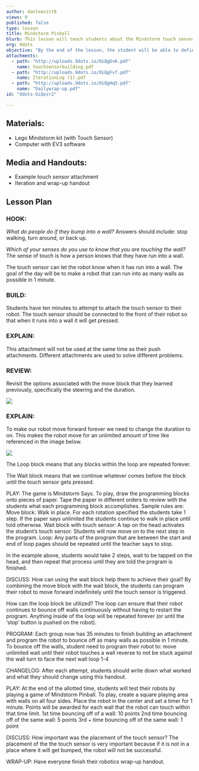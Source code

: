 ```yaml
---
author: danleavitt0
views: 0
published: false
type: lesson
title: Mindstorm Pinball
blurb: This lesson will teach students about the Mindstorm touch sensor as well as the wait and loop programming blocks.
org: 9dots
objective: "By the end of the lesson, the student will be able to define a programming loop, explain the importance of sensors to programming a robot, and create a robot capable of running indefinitely and turning whenever it runs into a wall."
attachments: 
  - path: "http://uploads.9dots.io/OiQgDvK.pdf"
    name: touchsensorbuilding.pdf
  - path: "http://uploads.9dots.io/OiQgFvf.pdf"
    name: IterationLog (1).pdf
  - path: "http://uploads.9dots.io/OiQgHq5.pdf"
    name: "Dailywrap-up.pdf"
id: "9dots-OiQezr2"

---
```


## Materials:
- Lego Mindstorm kit (with Touch Sensor)
- Computer with EV3 software

## Media and Handouts:
- Example touch sensor attachment
- Iteration and wrap-up handout

## Lesson Plan	

### HOOK:
_What do people do if they bump into a wall?_
Answers should include: stop walking, turn around, or back up.

_Which of your senses do you use to know that you are touching the wall?_
The sense of touch is how a person knows that they have run into a wall.

The touch sensor can let the robot know when it has run into a wall.
The goal of the day will be to make a robot that can run into as many walls as possible in 1 minute.

### BUILD:
Students have ten minutes to attempt to attach the touch sensor to their robot. The touch sensor should be connected to the front of their robot so that when it runs into a wall it will get pressed.

### EXPLAIN:
This attachment will not be used at the same time as their push attachments. Different attachments are used to solve different problems.

### REVIEW:
Revisit the options associated with the move block that they learned previously, specifically the steering and the duration.

![](http://uploads.9dots.io/OiQh9jS_md.jpg) 

### EXPLAIN:
To make our robot move forward forever we need to change the duration to on. This makes the robot move for an unlimited amount of time like referenced in the image below.

![](http://uploads.9dots.io/OiQhIX8_md.jpg) 

The Loop block means that any blocks within the loop are repeated forever.



The Wait block means that we continue whatever comes before the block until the touch sensor gets pressed.


PLAY: 
The game is Mindstorm Says. To play, draw the programming blocks onto pieces of paper. Tape the paper in different orders to review with the students what each programming block accomplishes. Sample rules are:
Move block: Walk in place.
For each rotation specified the students take 1 step.
If the paper says unlimited the students continue to walk in place until told otherwise.
Wait block with touch sensor: A tap on the head activates the student’s touch sensor. Students will now move on to the next step in the program.
Loop: Any parts of the program that are between the start and end of loop pages should be repeated until the teacher says to stop.

In the example above, students would take 2 steps, wait to be tapped on the head, and then repeat that process until they are told the program is finished.

DISCUSS:
How can using the wait block help them to achieve their goal?
By combining the move block with the wait block, the students can program their robot to move forward indefinitely until the touch sensor is triggered.




How can the loop block be utilized?
The loop can ensure that their robot continues to bounce off walls continuously without having to restart the program. Anything inside of the loop will be repeated forever (or until the ‘stop’ button is pushed on the robot).


PROGRAM:
Each group now has 35 minutes to finish building an attachment and program the robot to bounce off as many walls as possible in 1 minute. To bounce off the walls, student need to program their robot to:
move unlimited
wait until their robot touches a wall
reverse to not be stuck against the wall
turn to face the next wall
loop 1-4

CHANGELOG:
After each attempt, students should write down what worked and what they should change using this handout. 

PLAY:
At the end of the allotted time, students will test their robots by playing a game of Mindstorm Pinball.  To play, create a square playing area with walls on all four sides.  Place the robot in the center and set a timer for 1 minute. Points will be awarded for each wall that the robot can touch within that time limit.
1st time bouncing off of a wall: 10 points
2nd time bouncing off of the same wall:  5 points
3rd + time bouncing off of the same wall: 1 point

DISCUSS:
How important was the placement of the touch sensor?
The placement of the the touch sensor is very important because if it is not in a place where it will get bumped, the robot will not be successful.

WRAP-UP:
Have everyone finish their robotics wrap-up handout.
